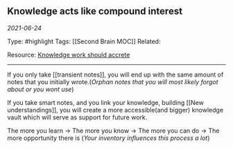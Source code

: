 ## Knowledge acts like compound interest 
*2021-06-24*

Type: #highlight 
Tags: [[Second Brain MOC]]
Related: 

Resource: [Knowledge work should accrete](https://notes.andymatuschak.org/z6UDDkom8Aifg6mLdjT1sPtbMBweCmpyTwmJT)

---
If you only take [[transient notes]], you will end up with the same amount of notes that you initially wrote.(*Orphan notes that you will most likely forgot about or you wont use*)

If you take smart notes, and you link your knowledge, building [[New understandings]], you will create a more accessible(and bigger) knowledge vault which will serve as support for future work.

The more you learn -> The more you know -> The more you can do -> The more opportunity there is (*Your inventory influences this process a lot*)